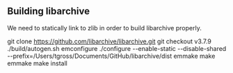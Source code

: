 ## Building libarchive

We need to statically link to zlib in order to build libarchive properly.

git clone https://github.com/libarchive/libarchive.git
git checkout v3.7.9
./build/autogen.sh
emconfigure ./configure --enable-static --disable-shared --prefix=/Users/tgross/Documents/GitHub/libarchive/dist
emmake make
emmake make install
